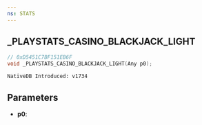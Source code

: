 ```yaml
---
ns: STATS
---
```

## _PLAYSTATS_CASINO_BLACKJACK_LIGHT

```c
// 0xD5451C7BF151EB6F
void _PLAYSTATS_CASINO_BLACKJACK_LIGHT(Any p0);
```

```
NativeDB Introduced: v1734
```

## Parameters
* **p0**:

